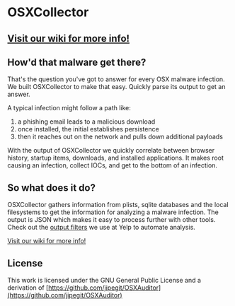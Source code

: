# OSXCollector
## [Visit our wiki for more info!](https://github.com/Yelp/osxcollector/wiki)

## How'd that malware get there?

That's the question you've got to answer for every OSX malware infection. We built OSXCollector to make that easy. Quickly parse its output to get an answer.

A typical infection might follow a path like:

 1. a phishing email leads to a malicious download
 2. once installed, the initial establishes persistence
 3. then it reaches out on the network and pulls down additional payloads

With the output of OSXCollector we quickly correlate between browser history, startup items, downloads, and installed applications. It makes root causing an infection, collect IOCs, and get to the bottom of an infection.

## So what does it do?

OSXCollector gathers information from plists, sqlite databases and the local filesystems to get the information for analyzing a malware infection. The output is JSON which makes it easy to process further with other tools. Check out the [output filters](https://github.com/Yelp/osxcollector/wiki/Automated-Analysis-With-Output-Filters) we use at Yelp to automate analysis.

[Visit our wiki for more info!](https://github.com/Yelp/osxcollector/wiki)

## License

This work is licensed under the GNU General Public License and a derivation of [https://github.com/jipegit/OSXAuditor](https://github.com/jipegit/OSXAuditor)
